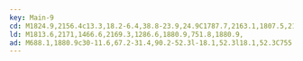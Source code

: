 ```yaml
---
key: Main-9
cd: M1824.9,2156.4c13.3,18.2-6.4,38.8-23.9,24.9C1787.7,2163.1,1807.5,2142.5,1824.9,2156.4z
ld: M1813.6,2171,1466.6,2169.3,1286.6,1880.9,751.8,1880.9,
ad: M688.1,1880.9c30-11.6,67.2-31.4,90.2-52.3l-18.1,52.3l18.1,52.3C755.3,1912.2,718,1892.4,688.1,1880.9z
---
```



